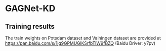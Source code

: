 # GAGNet-KD
## Training results
The train weights on Potsdam dataset and Vaihingen dataset are provided at https://pan.baidu.com/s/1jq9GPMUGIKSrfbTIW9fBZQ (Baidu Driver: y7pv)
